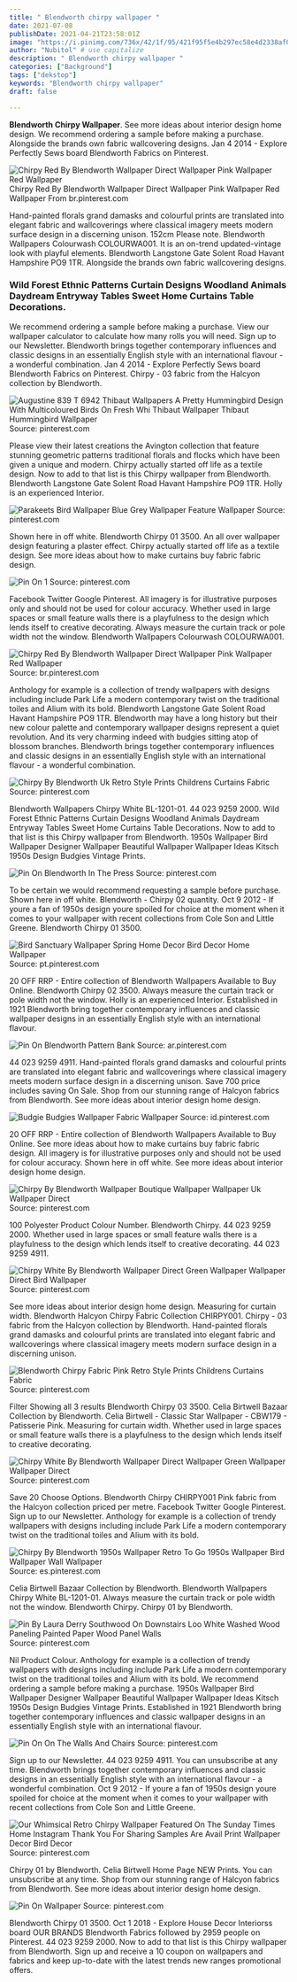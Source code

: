 ```yaml
---
title: " Blendworth chirpy wallpaper "
date: 2021-07-08
publishDate: 2021-04-21T23:58:01Z
image: "https://i.pinimg.com/736x/42/1f/95/421f95f5e4b297ec58e4d2338af00bcc.jpg"
author: "Nubitol" # use capitalize
description: " Blendworth chirpy wallpaper "
categories: ["Background"]
tags: ["dekstop"]
keywords: "Blendworth chirpy wallpaper"
draft: false

---
```



**Blendworth Chirpy Wallpaper**. See more ideas about interior design home design. We recommend ordering a sample before making a purchase. Alongside the brands own fabric wallcovering designs. Jan 4 2014 - Explore Perfectly Sews board Blendworth Fabrics on Pinterest.

![Chirpy Red By Blendworth Wallpaper Direct Wallpaper Pink Wallpaper Red Wallpaper](https://i.pinimg.com/originals/5a/06/9d/5a069de6e97d5877c1a3b5beec084fbe.jpg "Chirpy Red By Blendworth Wallpaper Direct Wallpaper Pink Wallpaper Red Wallpaper")
Chirpy Red By Blendworth Wallpaper Direct Wallpaper Pink Wallpaper Red Wallpaper From br.pinterest.com


Hand-painted florals grand damasks and colourful prints are translated into elegant fabric and wallcoverings where classical imagery meets modern surface design in a discerning unison. 152cm Please note. Blendworth Wallpapers Colourwash COLOURWA001. It is an on-trend updated-vintage look with playful elements. Blendworth Langstone Gate Solent Road Havant Hampshire PO9 1TR. Alongside the brands own fabric wallcovering designs.

### Wild Forest Ethnic Patterns Curtain Designs Woodland Animals Daydream Entryway Tables Sweet Home Curtains Table Decorations.

We recommend ordering a sample before making a purchase. View our wallpaper calculator to calculate how many rolls you will need. Sign up to our Newsletter. Blendworth brings together contemporary influences and classic designs in an essentially English style with an international flavour - a wonderful combination. Jan 4 2014 - Explore Perfectly Sews board Blendworth Fabrics on Pinterest. Chirpy - 03 fabric from the Halcyon collection by Blendworth.


![Augustine 839 T 6942 Thibaut Wallpapers A Pretty Hummingbird Design With Multicoloured Birds On Fresh Whi Thibaut Wallpaper Thibaut Hummingbird Wallpaper](https://i.pinimg.com/originals/dd/c4/b9/ddc4b926a5f7d53c021b186053d6f5e0.jpg "Augustine 839 T 6942 Thibaut Wallpapers A Pretty Hummingbird Design With Multicoloured Birds On Fresh Whi Thibaut Wallpaper Thibaut Hummingbird Wallpaper")
Source: pinterest.com

Please view their latest creations the Avington collection that feature stunning geometric patterns traditional florals and flocks which have been given a unique and modern. Chirpy actually started off life as a textile design. Now to add to that list is this Chirpy wallpaper from Blendworth. Blendworth Langstone Gate Solent Road Havant Hampshire PO9 1TR. Holly is an experienced Interior.

![Parakeets Bird Wallpaper Blue Grey Wallpaper Feature Wallpaper](https://i.pinimg.com/originals/9a/ed/e0/9aede0d38fb8ab65f27e68e0ac94d6b6.jpg "Parakeets Bird Wallpaper Blue Grey Wallpaper Feature Wallpaper")
Source: pinterest.com

Shown here in off white. Blendworth Chirpy 01 3500. An all over wallpaper design featuring a plaster effect. Chirpy actually started off life as a textile design. See more ideas about how to make curtains buy fabric fabric design.

![Pin On 1](https://i.pinimg.com/600x315/13/28/09/1328093c0ef8c309e2c67ec396e79b6b.jpg "Pin On 1")
Source: pinterest.com

Facebook Twitter Google Pinterest. All imagery is for illustrative purposes only and should not be used for colour accuracy. Whether used in large spaces or small feature walls there is a playfulness to the design which lends itself to creative decorating. Always measure the curtain track or pole width not the window. Blendworth Wallpapers Colourwash COLOURWA001.

![Chirpy Red By Blendworth Wallpaper Direct Wallpaper Pink Wallpaper Red Wallpaper](https://i.pinimg.com/originals/5a/06/9d/5a069de6e97d5877c1a3b5beec084fbe.jpg "Chirpy Red By Blendworth Wallpaper Direct Wallpaper Pink Wallpaper Red Wallpaper")
Source: br.pinterest.com

Anthology for example is a collection of trendy wallpapers with designs including include Park Life a modern contemporary twist on the traditional toiles and Alium with its bold. Blendworth Langstone Gate Solent Road Havant Hampshire PO9 1TR. Blendworth may have a long history but their new colour palette and contemporary wallpaper designs represent a quiet revolution. And its very charming indeed with budgies sitting atop of blossom branches. Blendworth brings together contemporary influences and classic designs in an essentially English style with an international flavour - a wonderful combination.

![Chirpy By Blendworth Uk Retro Style Prints Childrens Curtains Fabric](https://i.pinimg.com/originals/34/78/d0/3478d05f89bb0e3d126002396c5bd27f.jpg "Chirpy By Blendworth Uk Retro Style Prints Childrens Curtains Fabric")
Source: pinterest.com

Blendworth Wallpapers Chirpy White BL-1201-01. 44 023 9259 2000. Wild Forest Ethnic Patterns Curtain Designs Woodland Animals Daydream Entryway Tables Sweet Home Curtains Table Decorations. Now to add to that list is this Chirpy wallpaper from Blendworth. 1950s Wallpaper Bird Wallpaper Designer Wallpaper Beautiful Wallpaper Wallpaper Ideas Kitsch 1950s Design Budgies Vintage Prints.

![Pin On Blendworth In The Press](https://i.pinimg.com/originals/86/5a/12/865a12c95d9470bd19ae26fb0023cf56.jpg "Pin On Blendworth In The Press")
Source: pinterest.com

To be certain we would recommend requesting a sample before purchase. Shown here in off white. Blendworth - Chirpy 02 quantity. Oct 9 2012 - If youre a fan of 1950s design youre spoiled for choice at the moment when it comes to your wallpaper with recent collections from Cole Son and Little Greene. Blendworth Chirpy 01 3500.

![Bird Sanctuary Wallpaper Spring Home Decor Bird Decor Home Wallpaper](https://i.pinimg.com/originals/18/28/85/182885409931f6a66fb49c2cd1aa717a.jpg "Bird Sanctuary Wallpaper Spring Home Decor Bird Decor Home Wallpaper")
Source: pt.pinterest.com

20 OFF RRP - Entire collection of Blendworth Wallpapers Available to Buy Online. Blendworth Chirpy 02 3500. Always measure the curtain track or pole width not the window. Holly is an experienced Interior. Established in 1921 Blendworth bring together contemporary influences and classic wallpaper designs in an essentially English style with an international flavour.

![Pin On Blendworth Pattern Bank](https://i.pinimg.com/originals/3c/3a/0a/3c3a0a0f891fc349f7f5dab42e8648f3.jpg "Pin On Blendworth Pattern Bank")
Source: ar.pinterest.com

44 023 9259 4911. Hand-painted florals grand damasks and colourful prints are translated into elegant fabric and wallcoverings where classical imagery meets modern surface design in a discerning unison. Save 700 price includes saving On Sale. Shop from our stunning range of Halcyon fabrics from Blendworth. See more ideas about interior design home design.

![Budgie Budgies Wallpaper Fabric Wallpaper](https://i.pinimg.com/originals/d7/86/fe/d786fe2314953a772906480df8c3f4c6.jpg "Budgie Budgies Wallpaper Fabric Wallpaper")
Source: id.pinterest.com

20 OFF RRP - Entire collection of Blendworth Wallpapers Available to Buy Online. See more ideas about how to make curtains buy fabric fabric design. All imagery is for illustrative purposes only and should not be used for colour accuracy. Shown here in off white. See more ideas about interior design home design.

![Chirpy By Blendworth Wallpaper Boutique Wallpaper Wallpaper Uk Wallpaper Direct](https://i.pinimg.com/736x/1b/af/97/1baf97e590a464b685ae518729f8715f--budgies-bobs.jpg "Chirpy By Blendworth Wallpaper Boutique Wallpaper Wallpaper Uk Wallpaper Direct")
Source: pinterest.com

100 Polyester Product Colour Number. Blendworth Chirpy. 44 023 9259 2000. Whether used in large spaces or small feature walls there is a playfulness to the design which lends itself to creative decorating. 44 023 9259 4911.

![Chirpy White By Blendworth Wallpaper Direct Green Wallpaper Wallpaper Direct Bird Wallpaper](https://i.pinimg.com/originals/08/56/de/0856ded13e1e403b33a54688191aacbe.jpg "Chirpy White By Blendworth Wallpaper Direct Green Wallpaper Wallpaper Direct Bird Wallpaper")
Source: pinterest.com

See more ideas about interior design home design. Measuring for curtain width. Blendworth Halcyon Chirpy Fabric Collection CHIRPY001. Chirpy - 03 fabric from the Halcyon collection by Blendworth. Hand-painted florals grand damasks and colourful prints are translated into elegant fabric and wallcoverings where classical imagery meets modern surface design in a discerning unison.

![Blendworth Chirpy Fabric Pink Retro Style Prints Childrens Curtains Fabric](https://i.pinimg.com/originals/12/7c/a8/127ca8c8c8fea739df3a24d6b0d08302.jpg "Blendworth Chirpy Fabric Pink Retro Style Prints Childrens Curtains Fabric")
Source: pinterest.com

Filter Showing all 3 results Blendworth Chirpy 03 3500. Celia Birtwell Bazaar Collection by Blendworth. Celia Birtwell - Classic Star Wallpaper - CBW179 - Patisserie Pink. Measuring for curtain width. Whether used in large spaces or small feature walls there is a playfulness to the design which lends itself to creative decorating.

![Chirpy White By Blendworth Wallpaper Direct Wallpaper Green Wallpaper Wallpaper Direct](https://i.pinimg.com/originals/0c/45/d1/0c45d15273ff9e5b494d91b6812c6a62.jpg "Chirpy White By Blendworth Wallpaper Direct Wallpaper Green Wallpaper Wallpaper Direct")
Source: pinterest.com

Save 20 Choose Options. Blendworth Chirpy CHIRPY001 Pink fabric from the Halcyon collection priced per metre. Facebook Twitter Google Pinterest. Sign up to our Newsletter. Anthology for example is a collection of trendy wallpapers with designs including include Park Life a modern contemporary twist on the traditional toiles and Alium with its bold.

![Chirpy By Blendworth 1950s Wallpaper Retro To Go 1950s Wallpaper Bird Wallpaper Wall Wallpaper](https://i.pinimg.com/originals/84/49/70/8449703c20df7cbca5eea75d3dac9d4a.jpg "Chirpy By Blendworth 1950s Wallpaper Retro To Go 1950s Wallpaper Bird Wallpaper Wall Wallpaper")
Source: es.pinterest.com

Celia Birtwell Bazaar Collection by Blendworth. Blendworth Wallpapers Chirpy White BL-1201-01. Always measure the curtain track or pole width not the window. Blendworth Chirpy. Chirpy 01 by Blendworth.

![Pin By Laura Derry Southwood On Downstairs Loo White Washed Wood Paneling Painted Paper Wood Panel Walls](https://i.pinimg.com/originals/ea/8d/bc/ea8dbc34dfa2b88b4de393e75ed9dfcf.jpg "Pin By Laura Derry Southwood On Downstairs Loo White Washed Wood Paneling Painted Paper Wood Panel Walls")
Source: pinterest.com

Nil Product Colour. Anthology for example is a collection of trendy wallpapers with designs including include Park Life a modern contemporary twist on the traditional toiles and Alium with its bold. We recommend ordering a sample before making a purchase. 1950s Wallpaper Bird Wallpaper Designer Wallpaper Beautiful Wallpaper Wallpaper Ideas Kitsch 1950s Design Budgies Vintage Prints. Established in 1921 Blendworth bring together contemporary influences and classic wallpaper designs in an essentially English style with an international flavour.

![Pin On On The Walls And Chairs](https://i.pinimg.com/originals/bd/14/2b/bd142b76fea4e6499268a0d3f2b43fcf.jpg "Pin On On The Walls And Chairs")
Source: pinterest.com

Sign up to our Newsletter. 44 023 9259 4911. You can unsubscribe at any time. Blendworth brings together contemporary influences and classic designs in an essentially English style with an international flavour - a wonderful combination. Oct 9 2012 - If youre a fan of 1950s design youre spoiled for choice at the moment when it comes to your wallpaper with recent collections from Cole Son and Little Greene.

![Our Whimsical Retro Chirpy Wallpaper Featured On The Sunday Times Home Instagram Thank You For Sharing Samples Are Avail Print Wallpaper Decor Bird Decor](https://i.pinimg.com/originals/30/f8/7e/30f87e3ddaa9269bf97b7d46cce4a38a.jpg "Our Whimsical Retro Chirpy Wallpaper Featured On The Sunday Times Home Instagram Thank You For Sharing Samples Are Avail Print Wallpaper Decor Bird Decor")
Source: pinterest.com

Chirpy 01 by Blendworth. Celia Birtwell Home Page NEW Prints. You can unsubscribe at any time. Shop from our stunning range of Halcyon fabrics from Blendworth. See more ideas about interior design home design.

![Pin On Wallpaper](https://i.pinimg.com/736x/42/1f/95/421f95f5e4b297ec58e4d2338af00bcc.jpg "Pin On Wallpaper")
Source: pinterest.com

Blendworth Chirpy 01 3500. Oct 1 2018 - Explore House Decor Interiorss board OUR BRANDS Blendworth Fabrics followed by 2959 people on Pinterest. 44 023 9259 2000. Now to add to that list is this Chirpy wallpaper from Blendworth. Sign up and receive a 10 coupon on wallpapers and fabrics and keep up-to-date with the latest trends new ranges promotional offers.

